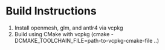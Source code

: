 # Build Instructions

1. Install openmesh, glm, and antlr4 via vcpkg
1. Build using CMake with vcpkg (cmake -DCMAKE_TOOLCHAIN_FILE=path-to-vcpkg-cmake-file ..)
